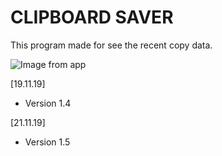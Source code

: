 # CLIPBOARD SAVER

This program made for see the recent copy data.


![Image from app](https://i.ibb.co/6bYkPcy/pic.png)



[19.11.19]
+ Version 1.4

[21.11.19]
+ Version 1.5
